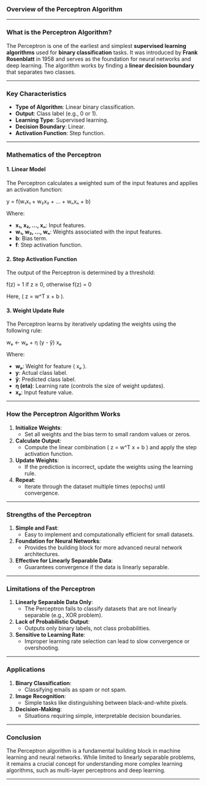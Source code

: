 ### **Overview of the Perceptron Algorithm**

---

### **What is the Perceptron Algorithm?**
The Perceptron is one of the earliest and simplest **supervised learning algorithms** used for **binary classification** tasks. It was introduced by **Frank Rosenblatt** in 1958 and serves as the foundation for neural networks and deep learning. The algorithm works by finding a **linear decision boundary** that separates two classes.

---

### **Key Characteristics**
- **Type of Algorithm**: Linear binary classification.
- **Output**: Class label (e.g., 0 or 1).
- **Learning Type**: Supervised learning.
- **Decision Boundary**: Linear.
- **Activation Function**: Step function.

---

### **Mathematics of the Perceptron**

#### **1. Linear Model**
The Perceptron calculates a weighted sum of the input features and applies an activation function:

y = f(w₁x₁ + w₂x₂ + ... + wₙxₙ + b)

Where:
- **x₁, x₂, ..., xₙ**: Input features.
- **w₁, w₂, ..., wₙ**: Weights associated with the input features.
- **b**: Bias term.
- **f**: Step activation function.

#### **2. Step Activation Function**
The output of the Perceptron is determined by a threshold:

f(z) = 1 if z ≥ 0, otherwise f(z) = 0

Here, \( z = w^T x + b \).

#### **3. Weight Update Rule**
The Perceptron learns by iteratively updating the weights using the following rule:

wₚ ← wₚ + η (y - ŷ) xₚ

Where:
- **wₚ**: Weight for feature \( xₚ \).
- **y**: Actual class label.
- **ŷ**: Predicted class label.
- **η (eta)**: Learning rate (controls the size of weight updates).
- **xₚ**: Input feature value.

---

### **How the Perceptron Algorithm Works**
1. **Initialize Weights**:
   - Set all weights and the bias term to small random values or zeros.
2. **Calculate Output**:
   - Compute the linear combination \( z = w^T x + b \) and apply the step activation function.
3. **Update Weights**:
   - If the prediction is incorrect, update the weights using the learning rule.
4. **Repeat**:
   - Iterate through the dataset multiple times (epochs) until convergence.

---

### **Strengths of the Perceptron**
1. **Simple and Fast**:
   - Easy to implement and computationally efficient for small datasets.
2. **Foundation for Neural Networks**:
   - Provides the building block for more advanced neural network architectures.
3. **Effective for Linearly Separable Data**:
   - Guarantees convergence if the data is linearly separable.

---

### **Limitations of the Perceptron**
1. **Linearly Separable Data Only**:
   - The Perceptron fails to classify datasets that are not linearly separable (e.g., XOR problem).
2. **Lack of Probabilistic Output**:
   - Outputs only binary labels, not class probabilities.
3. **Sensitive to Learning Rate**:
   - Improper learning rate selection can lead to slow convergence or overshooting.

---

### **Applications**
1. **Binary Classification**:
   - Classifying emails as spam or not spam.
2. **Image Recognition**:
   - Simple tasks like distinguishing between black-and-white pixels.
3. **Decision-Making**:
   - Situations requiring simple, interpretable decision boundaries.

---

### **Conclusion**
The Perceptron algorithm is a fundamental building block in machine learning and neural networks. While limited to linearly separable problems, it remains a crucial concept for understanding more complex learning algorithms, such as multi-layer perceptrons and deep learning.

---

